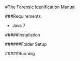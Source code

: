 #The Forensic Idenification Manual

###Requirements
 - Java 7
 
#####Installation

######Folder Setup


#####Running
